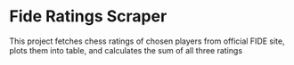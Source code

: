 # Fide Ratings Scraper
This project fetches chess ratings of chosen players from official FIDE site, plots them into table, and calculates the sum of all three ratings
